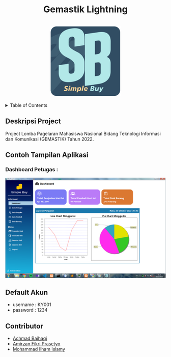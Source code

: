 <div id="top"></div>
<h1 align="center">Gemastik Lightning</h1>

<br>

<div align="center">
<!--   <a href="https://smkn1kts.sch.id/"> -->
    <img src="images/app-logo.png" alt="Logo" width="220" height="220">
  </a>
</div>

<br>

<!-- Table of Contents -->
<details>
  <summary>Table of Contents</summary>
  <ol>
    <li><a href="#deskripsi-project">Deskripsi Project</a></li>
    <li>
      <a href="#contoh-tampilan-aplikasi">Tampilan Aplikasi</a>
      <ul>
<!--         <li><a href="#tampilan-login-">Tampilan Login</a></li> -->
        <li><a href="#dashboard-petugas-">Dashboard Petugas</a></li>
<!--         <li><a href=#dashboard-siswa->Dashboard Siswa</a></li>         -->
      </ul>
    </li>
<!--     <li> -->
<!--       <a href="#cara-menjalankan-aplikasi">Cara Menjalankan Aplikasi</a> -->
<!--       <ul> -->
<!--         <li><a href=#mendownload-data-aplikasi->Mendownload data aplikasi</a></li> -->
<!--         <li><a href="#menjalankan-aplikasi-di-ide-">Menjalankan Aplikasi di IDE</a></li> -->
<!--       </ul> -->
<!--     </li> -->
<!--     <li><a href="#persyaratan-sistem-minimal">Persyaratan Sistem Minimal</a></li> -->
    <li><a href="#default-akun">Default Akun</a></li>
    <li><a href="#contributor">Contributor</a></li>
<!--     <li><a href="#catatan">Catatan</a></li> -->
  </ol>
</details>

## Deskripsi Project
Project Lomba Pagelaran Mahasiswa Nasional Bidang Teknologi Informasi dan Komunikasi (GEMASTIK) Tahun 2022. 

## Contoh Tampilan Aplikasi
<!-- ### Tampilan Login :
![Tampilan Login](images/main/window-login.png) -->
### Dashboard Petugas : 
![Dashboard Petugas](images/main/dashboard.png)

## Default Akun
 - username : KY001
 - password : 1234

## Contributor
 - <a href="https://github.com/HaqiAchmad">Achmad Baihaqi</a>
 - <a href="https://github.com/Amirzan89">Amirzan Fikri Prasetyo</a>
 - <a href="https://github.com/pugruk">Mohammad Ilham Islamy</a>
